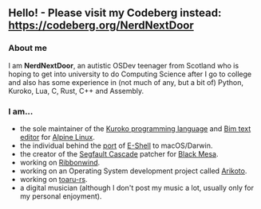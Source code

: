 ## Hello! - Please visit my Codeberg instead: https://codeberg.org/NerdNextDoor

### About me
I am **NerdNextDoor**, an autistic OSDev teenager from Scotland who is hoping to get into university to do Computing Science after I go to college and also has some experience in (not much of any, but a bit of) Python, Kuroko, Lua, C, Rust, C++ and Assembly.

### I am...

- the sole maintainer of the [Kuroko programming language](https://kuroko-lang.github.io) and [Bim text editor](https://github.com/klange/bim) for [Alpine Linux](https://alpinelinux.org/).
- the individual behind the [port](https://codeberg.org/NerdNextDoor/esh-darwin) of [E-Shell](https://github.com/klange/toaruos/blob/master/apps/esh.c) to macOS/Darwin.
- the creator of the [Segfault Cascade](https://codeberg.org/NerdNextDoor/segfaultcascade) patcher for [Black Mesa](https://www.crowbarcollective.com/games/black-mesa).
- working on [Ribbonwind](https://codeberg.org/NerdNextDoor/Ribbonwind).
- working on an Operating System development project called [Arikoto](https://arikoto.nerdnextdoor.net).
- working on [toaru-rs](https://codeberg.org/NerdNextDoor/toaru-rs).
- a digital musician (although I don't post my music a lot, usually only for my personal enjoyment).
